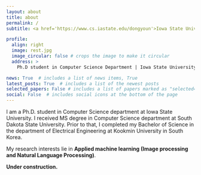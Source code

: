 ```yaml
---
layout: about
title: about
permalink: /
subtitle: <a href='https://www.cs.iastate.edu/dongyoun'>Iowa State University</a>.

profile:
  align: right
  image: rest.jpg
  image_circular: false # crops the image to make it circular
  address: >
    Ph.D student in Computer Science Department | Iowa State University

news: True  # includes a list of news items, True
latest_posts: True  # includes a list of the newest posts
selected_papers: False # includes a list of papers marked as "selected={true}"
social: False  # includes social icons at the bottom of the page
---
```

I am a Ph.D. student in Computer Science department at Iowa State University. I received MS degree in Computer Science department at South Dakota State University. Prior to that, I completed my Bachelor of Science in the department of Electrical Engineering at Kookmin University in South Korea. 

<!-- As a Ph.D. student, I am actively involved in teaching and mentorship. I have had the privilege of assisting with [mention any courses or programs you have been involved in]. I find joy in sharing knowledge and helping others grow in their understanding of computer science. -->

My research interests lie in **Applied machine learning (Image processing and Natural Language Processing)**. 

**Under construction.**


